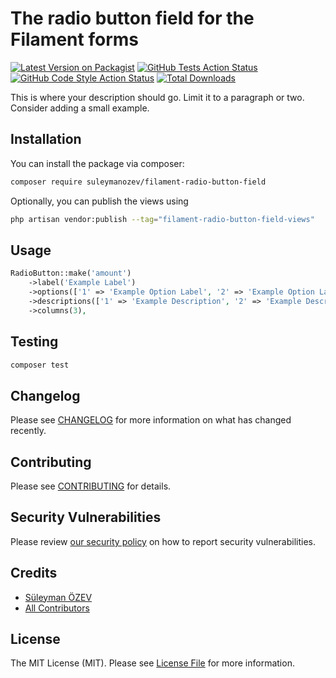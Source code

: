 # The radio button field for the Filament forms

[![Latest Version on Packagist](https://img.shields.io/packagist/v/suleymanozev/filament-radio-button-field.svg?style=flat-square)](https://packagist.org/packages/suleymanozev/filament-radio-button-field)
[![GitHub Tests Action Status](https://img.shields.io/github/workflow/status/suleymanozev/filament-radio-button-field/run-tests?label=tests)](https://github.com/suleymanozev/filament-radio-button-field/actions?query=workflow%3Arun-tests+branch%3Amain)
[![GitHub Code Style Action Status](https://img.shields.io/github/workflow/status/suleymanozev/filament-radio-button-field/Check%20&%20fix%20styling?label=code%20style)](https://github.com/suleymanozev/filament-radio-button-field/actions?query=workflow%3A"Check+%26+fix+styling"+branch%3Amain)
[![Total Downloads](https://img.shields.io/packagist/dt/suleymanozev/filament-radio-button-field.svg?style=flat-square)](https://packagist.org/packages/suleymanozev/filament-radio-button-field)

This is where your description should go. Limit it to a paragraph or two. Consider adding a small example.

## Installation

You can install the package via composer:

```bash
composer require suleymanozev/filament-radio-button-field
```

Optionally, you can publish the views using

```bash
php artisan vendor:publish --tag="filament-radio-button-field-views"
```

## Usage

```php
RadioButton::make('amount')
    ->label('Example Label')
    ->options(['1' => 'Example Option Label', '2' => 'Example Option Label 2'])
    ->descriptions(['1' => 'Example Description', '2' => 'Example Description 2'])
    ->columns(3),
```

## Testing

```bash
composer test
```

## Changelog

Please see [CHANGELOG](CHANGELOG.md) for more information on what has changed recently.

## Contributing

Please see [CONTRIBUTING](https://github.com/suleymanozev/.github/blob/main/CONTRIBUTING.md) for details.

## Security Vulnerabilities

Please review [our security policy](https://github.com/suleymanozev/fılament-radio-button-field/security/policy) on how to report security vulnerabilities.

## Credits

- [Süleyman ÖZEV](https://github.com/suleymanozev)
- [All Contributors](../../contributors)

## License

The MIT License (MIT). Please see [License File](LICENSE.md) for more information.
